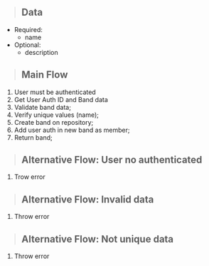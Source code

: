> ## Data
* Required:
    - name
* Optional:
    - description

> ## Main Flow
1. User must be authenticated
2. Get User Auth ID and Band data
3. Validate band data;
4. Verify unique values (name);
5. Create band on repository;
6. Add user auth in new band as member;
7. Return band;

> ## Alternative Flow: User no authenticated
1. Trow error

> ## Alternative Flow: Invalid data
1. Throw error

> ## Alternative Flow: Not unique data
1. Throw error